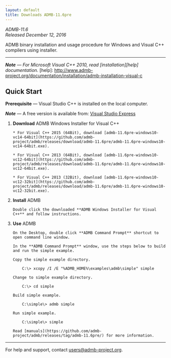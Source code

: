```yaml
---
layout: default
title: Downloads ADMB-11.6pre
---
```


*ADMB-11.6*  
*Released December 12, 2016*  

ADMB binary installation and usage procedure for Windows and Visual C++ compilers using installer.

---
_**Note** &mdash; For Microsoft Visual C++ 2010, read [installation][help] documentation._
[help]: http://www.admb-project.org/documentation/installation/admb-installation-visual-c


Quick Start
-----------

**Prerequisite** &mdash; Visual Studio C++ is installed on the local computer.

_**Note**_ &mdash; A free version is available from: [Visual Studio Express](http://www.visualstudio.com/downloads/download-visual-studio-vs#d-express-windows-desktop)

1. **Download** ADMB Windows Installer for Visual C++

       * For Visual C++ 2015 (64Bit), download [admb-11.6pre-windows10-vc14-64bit](https://github.com/admb-project/admb/releases/download/admb-11.6pre/admb-11.6pre-windows10-vc14-64bit.exe).

       * For Visual C++ 2013 (64Bit), download [admb-11.6pre-windows10-vc12-64bit](https://github.com/admb-project/admb/releases/download/admb-11.6pre/admb-11.6pre-windows10-vc12-64bit.exe).

       * For Visual C++ 2013 (32Bit), download [admb-11.6pre-windows10-vc12-32bit](https://github.com/admb-project/admb/releases/download/admb-11.6pre/admb-11.6pre-windows10-vc12-32bit.exe).

2. **Install** ADMB

       Double click the downloaded **ADMB Windows Installer for Visual C++** and follow instructions.

3. **Use** ADMB
       
       On the Desktop, double click **ADMB Command Prompt** shortcut to open command line window.

       In the **ADMB Command Prompt** window, use the steps below to build and run the simple example.
 
       Copy the simple example directory.

           C:\> xcopy /I /E "%ADMB_HOME%\examples\admb\simple" simple

       Change to simple example directory.       

           C:\> cd simple

       Build simple example.

           C:\simple\> admb simple

       Run simple example.

           C:\simple\> simple

       Read [manuals](https://github.com/admb-project/admb/releases/tag/admb-11.6pre/) for more information.
       
---
For help and support, contact <users@admb-project.org>.
